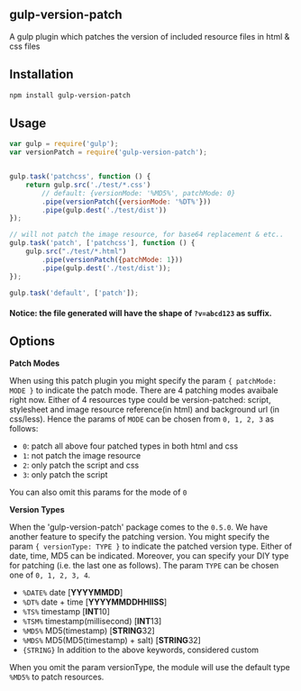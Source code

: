 ## gulp-version-patch

A gulp plugin which patches the version of included resource files in html & css files

## Installation

```bash
npm install gulp-version-patch
```

## Usage

```js
var gulp = require('gulp');
var versionPatch = require('gulp-version-patch');


gulp.task('patchcss', function () {
    return gulp.src('./test/*.css')
     	// default: {versionMode: '%MD5%', patchMode: 0}
        .pipe(versionPatch({versionMode: '%DT%'}))
        .pipe(gulp.dest('./test/dist'))
});

// will not patch the image resource, for base64 replacement & etc..
gulp.task('patch', ['patchcss'], function () {
    gulp.src("./test/*.html")
        .pipe(versionPatch({patchMode: 1}))
        .pipe(gulp.dest('./test/dist'));
});

gulp.task('default', ['patch']);
```
#### Notice: the file generated will have the shape of `?v=abcd123` as suffix.

## Options

**Patch Modes**

When using this patch plugin you might specify the param `{ patchMode: MODE }` to indicate the patch mode. There are 4 patching modes avaibale right now. Either of 4 resources type could be version-patched: script, stylesheet and image resource reference(in html) and background url (in css/less). Hence the params of `MODE` can be chosen from `0, 1, 2, 3` as follows: 

- `0`: patch all above four patched types in both html and css
- `1`: not patch the image resource 
- `2`: only patch the script and css
- `3`: only patch the script

You can also omit this params for the mode of `0`

**Version Types**

When the 'gulp-version-patch' package comes to the `0.5.0`. We have another feature to specify the patching version. You might specify the param `{ versionType: TYPE }` to indicate the patched version type. Either of date, time, MD5 can be indicated. Moreover, you can specify your DIY type for patching (i.e. the last one as follows). The param `TYPE` can be chosen one of `0, 1, 2, 3, 4`.

- `%DATE%`  date [**YYYYMMDD**]
- `%DT%`  date + time [**YYYYMMDDHHIISS**]
- `%TS%`  timestamp [**INT**10]
- `%TSM%`  timestamp(millisecond) [**INT**13]
- `%MD5%`  MD5(timestamp) [**STRING**32]
- `%MDS%`  MD5(MD5(timestamp) + salt) [**STRING**32]
- `{STRING}`  In addition to the above keywords, considered custom

When you omit the param versionType, the module will use the default type `%MD5%` to patch resources.



